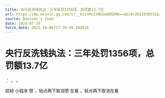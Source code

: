 ```yaml
---
title: 央行反洗钱执法：三年处罚1356项，总罚额13.7亿
url: https://mp.weixin.qq.com/s?__biz=MzIxMDIwODM2MA==&mid=2653930332&idx=2&sn=b64b103132702d3ee92e9502aa47d74c
source: Doonsec's feed
date: 2024-07-20
fetch_date: 2025-10-06T17:39:49.508918
---
```


# 央行反洗钱执法：三年处罚1356项，总罚额13.7亿

：
，
。

视频
小程序
赞
，轻点两下取消赞
在看
，轻点两下取消在看